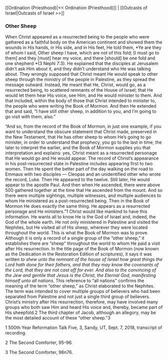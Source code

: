 [[Ordination (Priesthood)|<< Ordination (Priesthood)]]  |  [[Outcasts of Israel|Outcasts of Israel >>]]

### Other Sheep
When Christ appeared as a resurrected being to the people who were gathered as a faithful body on the American continent and showed them the wounds in His hands, in His side, and in His feet, He told them, *Ye are they of whom I said, Other sheep I have, which are not of this fold; [I must go to them] and they [must] hear my voice, and there [should] be one fold and one shepherd *(3 Nephi 7:3). He explained that the disciples at Jerusalem didn’t ask Him about it, and they didn’t understand who He was talking about. They wrongly supposed that Christ meant He would speak to other sheep through the ministry of the people in Palestine, as they spread the message outward. Instead, He meant that He, Christ, would go, as a resurrected being, to scattered remnants of the House of Israel; that He would let them hear His voice, see Him, and He would minister to them. And that included, within the body of those that Christ intended to minister to, the people who were writing the Book of Mormon. And then He extended that and said, “I have still other sheep, in addition to you, and I’m going to go visit with them, also.”

“And so, from the record of the Book of Mormon, in just one example, if you want to understand the obscure statement that Christ made, preserved in the New Testament, that He has other sheep to whom He’s going to go minister, in order to understand that prophecy, you go to the last in time, the later to interpret the earlier, and the Book of Mormon supplies you that interpretation and explains: yes, Christ meant as a resurrected personage that He would go and He would appear. The record of Christ’s appearance in his post-resurrected state in Palestine includes appearing first to two women. Then He spent the better part of the day walking on the road to Emmaus with two disciples — Cleopas and an unidentified other who wrote the record, Luke. Then He appeared to the twelve. Still later, He would appear to the apostle Paul. And then when He ascended, there were above 500 gathered together at the time that He ascended from the mount. And so there were multiple sightings, multiple witnesses, and multiple audiences to whom He ministered as a post-resurrected being. Then in the Book of Mormon He does exactly the same thing. He appears as a resurrected personage and He ministers.”1 Christ would like mankind to have this information. He wants all to know He is the God of Israel and, indeed, the God of the whole earth. He not only ministered in Palestine and visited the Nephites, but He visited all of His sheep, wherever they were located throughout the world. This is what the Book of Mormon was to prove. Although it is only a record of a single group of the “other sheep,” it establishes there are “sheep” throughout the world to whom He paid a visit after His resurrection. In the title page of the Book of Mormon (now known as the Dedication in the Restoration Edition of scriptures), it says it was written *to shew unto the remnant of the house of Israel how great things the Lord hath done for their fathers, and that they may know the covenants of the Lord, that they are not cast off for ever. And also to the convincing of the Jew and gentile that Jesus is the Christ, the Eternal God, manifesting himself unto all nations.* This reference to “all nations” confirms the meaning of the term “other sheep,” as Christ elaborated to the Nephites. The term was intended to cover multiple groups of believers who had been separated from Palestine and not just a single third group of believers. Christ’s ministry after His resurrection, therefore, may have involved many groups who both saw Him and heard His voice and, thereby, became part of His sheepfold.2 The third chapter of Jacob, although an allegory, may be the most detailed account of these “other sheep.”3



1 500th Year Reformation Talk Five, 3, Sandy, UT, Sept. 7, 2018, transcript of recording.


2 The Second Comforter, 95–96.


3 The Second Comforter, 96n76.